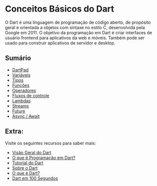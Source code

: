# Conceitos Básicos do Dart

O Dart é uma linguagem de programação de código aberto, de propósito geral e orientada a objetos com sintaxe no estilo C, desenvolvida pela Google em 2011. O objetivo da programação em Dart é criar interfaces de usuário frontend para aplicativos da web e móveis. Também pode ser usado para construir aplicativos de servidor e desktop.

## Sumário
- [DartPad](dartpad/README.md)
- [Variáveis](variaveis/README.md)
- [Tipos](tipos/README.md)
- [Funções](funcoes/README.md)
- [Operadores](operadores/README.md)
- [Fluxos de controle](fluxos-de-controle/README-de-controle.md)
- [Lambdas](lambdas/README.md)
- [Streams](streams/README.md)
- [Future](future/README.md)
- [Async / Await](async-await/README-await.md)

## Extra:
Visite os seguintes recursos para saber mais:

- [Visão Geral do Dart](https://dart.dev/overview)
- [O que é Programação em Dart?](https://www.javatpoint.com/flutter-dart-programming)
- [Tutorial do Dart](https://www.geeksforgeeks.org/dart-tutorial/)
- [Sobre o Dart](https://flutterbyexample.com/lesson/about-dart)
- [O que é Dart?](https://www.youtube.com/watch?v=sOSd6G1qXoY)
- [Dart em 100 Segundos](https://www.youtube.com/watch?v=NrO0CJCbYLA)

